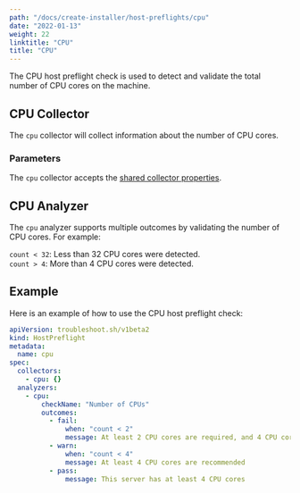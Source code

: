 ```yaml
---
path: "/docs/create-installer/host-preflights/cpu"
date: "2022-01-13"
weight: 22
linktitle: "CPU"
title: "CPU"
---
```

 
The CPU host preflight check is used to detect and validate the total number of CPU cores on the machine.

## CPU Collector

The `cpu` collector will collect information about the number of CPU cores.

### Parameters

The `cpu` collector accepts the [shared collector properties](https://troubleshoot.sh/docs/collect/collectors/#shared-properties).

## CPU Analyzer

The `cpu` analyzer supports multiple outcomes by validating the number of CPU cores. For example:

`count < 32`: Less than 32 CPU cores were detected.<br/>
`count > 4`: More than 4 CPU cores were detected.

## Example

Here is an example of how to use the CPU host preflight check:

```yaml
apiVersion: troubleshoot.sh/v1beta2
kind: HostPreflight
metadata:
  name: cpu
spec:
  collectors:
    - cpu: {}
  analyzers:
    - cpu:
        checkName: "Number of CPUs"
        outcomes:
          - fail:
              when: "count < 2"
              message: At least 2 CPU cores are required, and 4 CPU cores are recommended
          - warn:
              when: "count < 4"
              message: At least 4 CPU cores are recommended
          - pass:
              message: This server has at least 4 CPU cores
```
